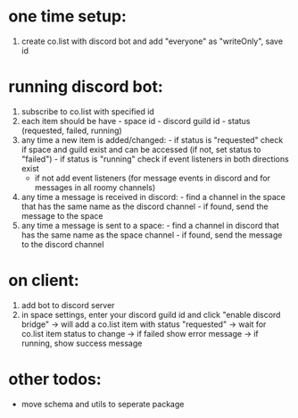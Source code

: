 # one time setup:
  1. create co.list with discord bot and add "everyone" as "writeOnly", save id

# running discord bot:
  1. subscribe to co.list with specified id
  2. each item should be have 
    - space id
    - discord guild id
    - status (requested, failed, running)
  3. any time a new item is added/changed:
    - if status is "requested" check if space and guild exist and can be accessed (if not, set status to "failed")
    - if status is "running" check if event listeners in both directions exist
      - if not add event listeners (for message events in discord and for messages in all roomy channels)
  4. any time a message is received in discord:
    - find a channel in the space that has the same name as the discord channel
    - if found, send the message to the space
  5. any time a message is sent to a space:
    - find a channel in discord that has the same name as the space channel
    - if found, send the message to the discord channel
    
# on client:
  1. add bot to discord server
  2. in space settings, enter your discord guild id and click "enable discord bridge"
    -> will add a co.list item with status "requested"
    -> wait for co.list item status to change
      -> if failed show error message
      -> if running, show success message


# other todos:
  - move schema and utils to seperate package